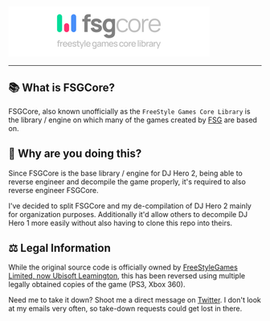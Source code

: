 ![fsg core - freestyle games core library](.media/fsgcore.svg)

---

## 📚 What is FSGCore?

FSGCore, also known unofficially as the `FreeStyle Games Core Library`
is the library / engine on which many of the games created by 
[FSG](https://wikipedia.org/wiki/Ubisoft_Leamington) are based on.  

## 🤔 Why are you doing this?

Since FSGCore is the base library / engine for DJ Hero 2, being able to
reverse engineer and decompile the game properly, it's required to also
reverse engineer FSGCore.

I've decided to split FSGCore and my de-compilation of DJ Hero 2 mainly
for organization purposes. Additionally it'd allow others to decompile
DJ Hero 1 more easily without also having to clone this repo into theirs.

## ⚖ Legal Information

While the original source code is officially owned by [FreeStyleGames Limited, 
now Ubisoft Leamington](https://wikipedia.org/wiki/Ubisoft_Leamington),
this has been reversed using multiple legally obtained copies of the 
game (PS3, Xbox 360).


Need me to take it down? Shoot me a direct message on 
[Twitter](https://socials.lucas.gay/twitter/).
I don't look at my emails very often, so take-down requests could
get lost in there.